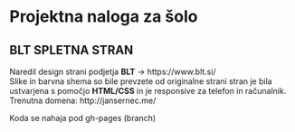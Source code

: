 # Projektna naloga za šolo

<h2> BLT SPLETNA STRAN </h2>
<p>Naredil  design strani podjetja  <b>BLT</b> -> https://www.blt.si/   <br>
Slike in barvna shema so bile prevzete od originalne strani  
  stran je bila ustvarjena s pomočjo <b>HTML/CSS</b> in je responsive za telefon in računalnik.
  Trenutna domena: http://jansernec.me/
</p>
<p>Koda se nahaja pod gh-pages  (branch) </p>

